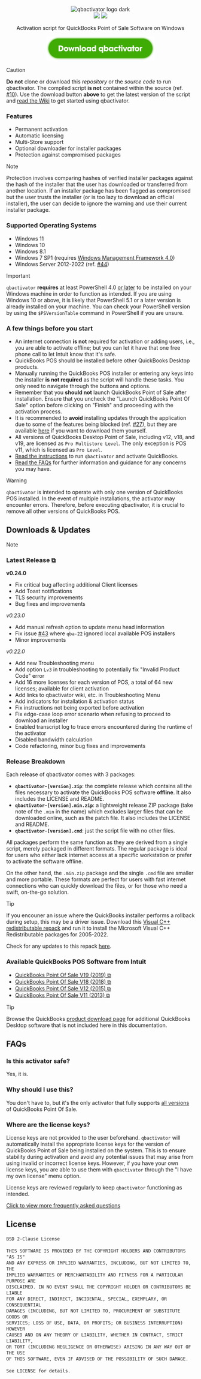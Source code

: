 <p align="center">
  <picture>
    <source srcset="https://user-images.githubusercontent.com/77242216/213914137-51bda12c-6214-44f8-bae4-e9b7e633233b.svg" media="(prefers-color-scheme: light)" height="96px" alt="qbactivator logo light">
    <img src="https://user-images.githubusercontent.com/77242216/213914139-b21538e0-05c1-4194-99bc-620f5d559fc9.svg" height="96px" alt="qbactivator logo dark">
  </picture><br/>
  <a href="https://ko-fi.com/s/529011e010"><img src="https://img.shields.io/github/v/release/neuralpain/qbactivator?label=Latest%20Release&labelColor=123311&color=3fab05"></a>
  <a href="https://ko-fi.com/s/529011e010"><img src="https://img.shields.io/github/downloads/neuralpain/qbactivator/total?style=social"></a>
</p>
<p align="center">Activation script for QuickBooks Point of Sale Software on Windows</p>
<p align="center"><a href="https://ko-fi.com/s/529011e010"><img src="./assets/images/download_btn.svg" height="64px"></a></p>

> [!CAUTION]  
> **Do not** clone or download this *repository* or the *source code* to run qbactivator. The compiled script **is not** contained within the source (ref. [#10][issue_10]). Use the download button **above** to get the latest version of the script and [read the Wiki][getstarted] to get started using qbactivator.

### Features

- Permanent activation
- Automatic licensing
- Multi-Store support
- Optional downloader for installer packages
- Protection against compromised packages

> [!NOTE]  
> Protection involves comparing hashes of verified installer packages against the hash of the installer that the user has downloaded or transferred from another location. If an installer package has been flagged as compromised but the user trusts the installer (or is too lazy to download an official installer), the user can decide to ignore the warning and use their current installer package.

### Supported Operating Systems
- Windows 11
- Windows 10
- Windows 8.1
- Windows 7 SP1 (requires [Windows Management Framework 4.0][wikiwmf4])
- Windows Server 2012-2022 (ref. [#44][issue_44])

> [!IMPORTANT]  
> `qbactivator` **requires** at least PowerShell 4.0 [or later][updatepowershell] to be installed on your Windows machine in order to function as intended. If you are using Windows 10 or above, it is likely that PowerShell 5.1 or a later version is already installed on your machine. You can check your PowerShell version by using the `$PSVersionTable` command in PowerShell if you are unsure.

### A few things before you start

- An internet connection **is not** required for activation or adding users, i.e., you are able to activate offline; but you can let it have that one free phone call to let Intuit know that it's safe.
- QuickBooks POS should be installed before other QuickBooks Desktop products.
- Manually running the QuickBooks POS installer or entering any keys into the installer **is not required** as the script will handle these tasks. You only need to navigate through the buttons and options.
- Remember that you **should not** launch QuickBooks Point of Sale after installation. Ensure that you uncheck the "Launch QuickBooks Point Of Sale" option before clicking on "Finish" and proceeding with the activation process.
- It is recommended to **avoid** installing updates through the application due to some of the features being blocked (ref. [#27][issue_27]), but they are available [here](https://github.com/neuralpain/qbactivator/wiki#optional-updates-for-quickbooks-pos-software-from-intuit) if you want to download them yourself.
- All versions of QuickBooks Desktop Point of Sale, including v12, v18, and v19, are licensed as `Pro Multistore Level`. The only exception is POS v11, which is licensed as `Pro Level`.
- [Read the instructions][instructions] to run `qbactivator` and activate QuickBooks.
- [Read the FAQs](#faqs) for further information and guidance for any concerns you may have.

> [!WARNING]  
> `qbactivator` is intended to operate with only one version of QuickBooks POS installed. In the event of multiple installations, the activator may encounter errors. Therefore, before executing qbactivator, it is crucial to remove all other versions of QuickBooks POS.

## Downloads & Updates

> [!NOTE]
> ### Latest Release [⧉][release]
>
> **v0.24.0**
> - Fix critical bug affecting additional Client licenses
> - Add Toast notifications
> - TLS security improvements
> - Bug fixes and improvements
>
> *v0.23.0*
> - Add manual refresh option to update menu head information
> - Fix issue [#43](https://github.com/neuralpain/qbactivator/issues/43) where `qba-22` ignored local available POS installers
> - Minor improvements
>
> *v0.22.0*
> - Add new Troubleshooting menu
> - Add option `Lv3` in troubleshooting to potentially fix "Invalid Product Code" error
> - Add 16 more licenses for each version of POS, a total of 64 new licenses; available for client activation
> - Add links to qbactivator wiki, etc. in Troubleshooting Menu
> - Add indicators for installation & activation status
> - Fix instructions not being exported before activation
> - Fix edge-case loop error scenario when refusing to proceed to download an installer
> - Enabled transcript log to trace errors encountered during the runtime of the activator
> - Disabled bandwidth calculation
> - Code refactoring, minor bug fixes and improvements

### Release Breakdown

Each release of qbactivator comes with 3 packages:

- <code>**qbactivator-[version].zip**</code>: the complete release which contains all the files necessary to activate the QuickBooks POS software **offline**. It also includes the LICENSE and README.
- <code>**qbactivator-[version].min.zip**</code>: a lightweight release ZIP package (take note of the `.min` in the name) which excludes larger files that can be downloaded online, such as the patch file. It also includes the LICENSE and README.
- <code>**qbactivator-[version].cmd**</code>: just the script file with no other files.

All packages perform the same function as they are derived from a single script, merely packaged in different formats. The regular package is ideal for users who either lack internet access at a specific workstation or prefer to activate the software offline. 

On the other hand, the `.min.zip` package and the single `.cmd` file are smaller and more portable. These formats are perfect for users with fast internet connections who can quickly download the files, or for those who need a swift, on-the-go solution.

> [!TIP]  
> If you encouner an issue where the QuickBooks installer performs a rollback during setup, this may be a driver issue. Download this [Visual C++ redistributable repack](https://github.com/abbodi1406/vcredist/releases/download/v0.82.0/VisualCppRedist_AIO_x86_x64.exe) and run it to install the Microsoft Visual C++ Redistributable packages for 2005-2022.
>
>Check for any updates to this repack [here](https://github.com/abbodi1406/vcredist/releases).

### Available QuickBooks POS Software from Intuit

- [QuickBooks Point Of Sale V19 (2019) ⧉](https://dlm2.download.intuit.com/akdlm/SBD/QuickBooks/2019/Latest/QuickBooksPOSV19.exe)
- [QuickBooks Point Of Sale V18 (2018) ⧉](https://dlm2.download.intuit.com/akdlm/SBD/QuickBooks/2018/Latest/QuickBooksPOSV18.exe)
- [QuickBooks Point Of Sale V12 (2015) ⧉](https://dlm2.download.intuit.com/akdlm/SBD/QuickBooks/2015/Latest/QuickBooksPOSV12.exe)
- [QuickBooks Point Of Sale V11 (2013) ⧉](https://dlm2.download.intuit.com/akdlm/SBD/QuickBooks/2013/Latest/QuickBooksPOSV11.exe)

> [!TIP]  
> Browse the QuickBooks [product download page](https://downloads.quickbooks.com/app/qbdt/products) for additional QuickBooks Desktop software that is not included here in this documentation.

## FAQs

### Is this activator safe?

Yes, it is.

### Why should I use this?

You don't have to, but it's the only activator that fully supports [all versions](#available-quickbooks-pos-software-from-intuit) of QuickBooks Point Of Sale.

### Where are the license keys?

License keys are not provided to the user beforehand. `qbactivator` will automatically install the appropriate license keys for the version of QuickBooks Point of Sale being installed on the system. This is to ensure stability during activation and avoid any potential issues that may arise from using invalid or incorrect license keys. However, if you have your own license keys, you are able to use them with `qbactivator` through the "I have my own license" menu option.

License keys are reviewed regularly to keep `qbactivator` functioning as intended.

[Click to view more frequently asked questions][faqs]

## License

```
BSD 2-Clause License

THIS SOFTWARE IS PROVIDED BY THE COPYRIGHT HOLDERS AND CONTRIBUTORS "AS IS"
AND ANY EXPRESS OR IMPLIED WARRANTIES, INCLUDING, BUT NOT LIMITED TO, THE
IMPLIED WARRANTIES OF MERCHANTABILITY AND FITNESS FOR A PARTICULAR PURPOSE ARE
DISCLAIMED. IN NO EVENT SHALL THE COPYRIGHT HOLDER OR CONTRIBUTORS BE LIABLE
FOR ANY DIRECT, INDIRECT, INCIDENTAL, SPECIAL, EXEMPLARY, OR CONSEQUENTIAL
DAMAGES (INCLUDING, BUT NOT LIMITED TO, PROCUREMENT OF SUBSTITUTE GOODS OR
SERVICES; LOSS OF USE, DATA, OR PROFITS; OR BUSINESS INTERRUPTION) HOWEVER
CAUSED AND ON ANY THEORY OF LIABILITY, WHETHER IN CONTRACT, STRICT LIABILITY,
OR TORT (INCLUDING NEGLIGENCE OR OTHERWISE) ARISING IN ANY WAY OUT OF THE USE
OF THIS SOFTWARE, EVEN IF ADVISED OF THE POSSIBILITY OF SUCH DAMAGE.

See LICENSE for details.
```

<!-- Links -->
[wiki]: https://github.com/neuralpain/qbactivator/wiki
[faqs]: https://github.com/neuralpain/qbactivator/wiki/FAQs
[getstarted]: https://github.com/neuralpain/qbactivator/wiki#getting-started
[update]: https://github.com/neuralpain/qbactivator/wiki#downloads--updates
[instructions]: https://github.com/neuralpain/qbactivator/wiki/How-to-Use
[download_cmd]: https://github.com/neuralpain/qbactivator/releases/latest/download/qbactivator-0.24.0.cmd
[download_min]: https://github.com/neuralpain/qbactivator/releases/latest/download/qbactivator-0.24.0.min.zip
[download]: https://github.com/neuralpain/qbactivator/releases/latest/download/qbactivator-0.24.0.zip
[release]: https://github.com/neuralpain/qbactivator/releases/latest
[powershell]: https://github.com/PowerShell/PowerShell/releases/latest
[updatepowershell]: https://github.com/neuralpain/qbactivator/wiki/Updating-PowerShell
[wikiwmf4]: https://github.com/neuralpain/qbactivator/wiki/Updating-PowerShell#3-windows-management-framework-40
<!-- Issues -->
[issue_10]: https://github.com/neuralpain/qbactivator/issues/10#issuecomment-1416758671
[issue_12]: https://github.com/neuralpain/qbactivator/issues/12#issuecomment-1478727716
[issue_27]: https://github.com/neuralpain/qbactivator/issues/27#issuecomment-1913171241
[issue_44]: https://github.com/neuralpain/qbactivator/issues/44
<!-- End Links -->
